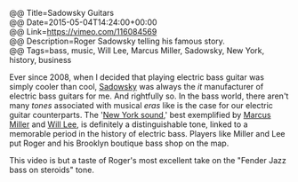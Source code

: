@@ Title=Sadowsky Guitars  
@@ Date=2015-05-04T14:24:00+00:00  
@@ Link=https://vimeo.com/116084569  
@@ Description=Roger Sadowsky telling his famous story.  
@@ Tags=bass, music, Will Lee, Marcus Miller, Sadowsky, New York, history, business  

Ever since 2008, when I decided that playing electric bass guitar was simply cooler than cool, [Sadowsky][sadowsky] was always the *it* manufacturer of electric bass guitars for me. And rightfully so. In the bass world, there aren't many *tones* associated with musical *eras* like is the case for our electric guitar counterparts. The '[New York sound][talkbass],' best exemplified by [Marcus Miller][wikipedia] and [Will Lee][wikipedia 2], is definitely a distinguishable tone, linked to a memorable period in the history of electric bass. Players like Miller and Lee put Roger and his Brooklyn boutique bass shop on the map.

This video is but a taste of Roger's most excellent take on the "Fender Jazz bass on steroids" tone.

[sadowsky]: http://www.sadowsky.com
[talkbass]: http://www.talkbass.com/threads/what-is-the-new-york-sound.140176/
[wikipedia]: https://en.wikipedia.org/wiki/Marcus_Miller
[wikipedia 2]: https://en.wikipedia.org/wiki/Will_Lee_(bassist)
